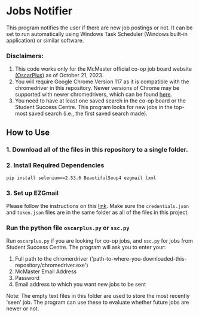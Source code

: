 # Jobs Notifier
This program notifies the user if there are new job postings or not. It can be set to run automatically using Windows Task Scheduler (Windows built-in application) or similar software.

### Disclaimers: 
1. This code works only for the McMaster official co-op job board website [(OscarPlus)](https://www.oscarplusmcmaster.ca) as of October 21, 2023. 
2. You will require Google Chrome Version 117 as it is compatible with the chromedriver in this repository. Newer versions of Chrome may be supported with newer chromedrivers, which can be found [here](https://chromedriver.chromium.org/downloads/version-selection).
3. You need to have at least one saved search in the co-op board or the Student Success Centre. This program looks for new jobs in the top-most saved search (i.e., the first saved search made).

## How to Use

### 1. Download all of the files in this repository to a single folder.

### 2. Install Required Dependencies
`pip install selenium==2.53.6 BeautifulSoup4 ezgmail lxml`

### 3. Set up EZGmail
Please follow the instructions on this [link](https://pypi.org/project/EZGmail/). Make sure the `credentials.json` and `token.json` files are in the same folder as all of the files in this project.

### Run the python file `oscarplus.py` or `ssc.py`
Run `oscarplus.py` if you are looking for co-op jobs, and `ssc.py` for jobs from Student Success Centre.
The program will ask you to enter your:
1. Full path to the chromerdriver ('path-to-where-you-downloaded-this-repository/chromedriver.exe')
1. McMaster Email Address
2. Password
3. Email address to which you want new jobs to be sent

Note: The empty text files in this folder are used to store the most recently 'seen' job. The program can use these to evaluate whether future jobs are newer or not.
